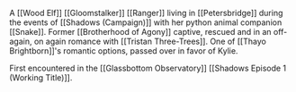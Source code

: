 A [[Wood Elf]] [[Gloomstalker]] [[Ranger]] living in [[Petersbridge]] during the events of [[Shadows (Campaign)]] with her python animal companion [[Snake]]. Former [[Brotherhood of Agony]] captive, rescued and in an off-again, on again romance with [[Tristan Three-Trees]]. One of [[Thayo Brightborn]]'s romantic options, passed over in favor of Kylie. 

First encountered in the [[Glassbottom Observatory]] [[Shadows Episode 1 (Working Title)]].


